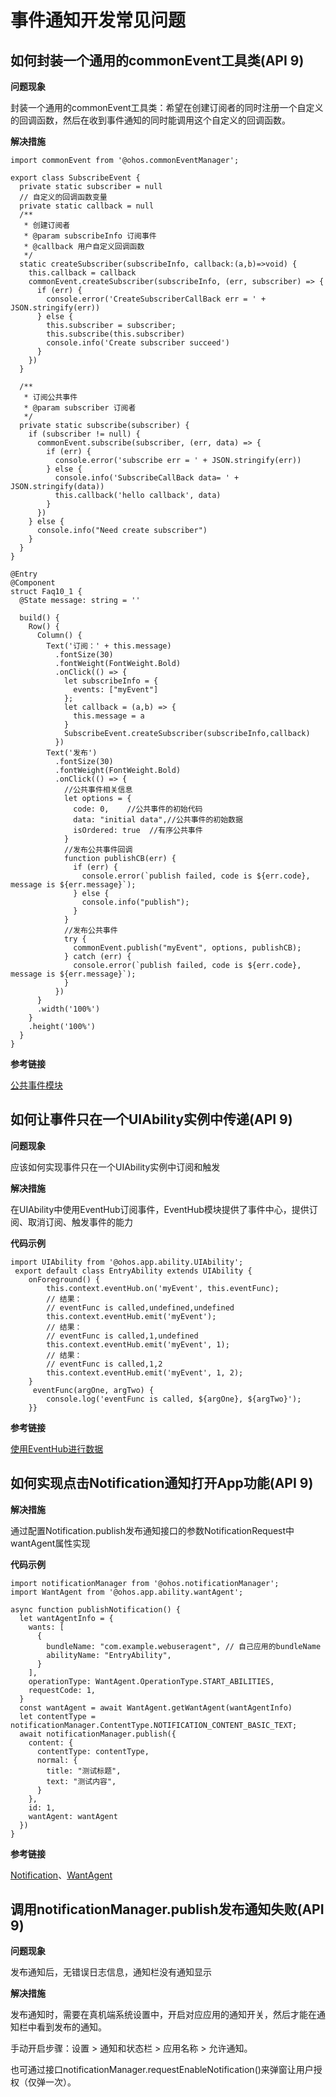 # 事件通知开发常见问题


## 如何封装一个通用的commonEvent工具类(API 9)

**问题现象**

封装一个通用的commonEvent工具类：希望在创建订阅者的同时注册一个自定义的回调函数，然后在收到事件通知的同时能调用这个自定义的回调函数。

**解决措施**

```
import commonEvent from '@ohos.commonEventManager';

export class SubscribeEvent {
  private static subscriber = null
  // 自定义的回调函数变量
  private static callback = null
  /**
   * 创建订阅者
   * @param subscribeInfo 订阅事件
   * @callback 用户自定义回调函数
   */
  static createSubscriber(subscribeInfo, callback:(a,b)=>void) {
    this.callback = callback
    commonEvent.createSubscriber(subscribeInfo, (err, subscriber) => {
      if (err) {
        console.error('CreateSubscriberCallBack err = ' + JSON.stringify(err))
      } else {
        this.subscriber = subscriber;
        this.subscribe(this.subscriber)
        console.info('Create subscriber succeed')
      }
    })
  }

  /**
   * 订阅公共事件
   * @param subscriber 订阅者
   */
  private static subscribe(subscriber) {
    if (subscriber != null) {
      commonEvent.subscribe(subscriber, (err, data) => {
        if (err) {
          console.error('subscribe err = ' + JSON.stringify(err))
        } else {
          console.info('SubscribeCallBack data= ' + JSON.stringify(data))
          this.callback('hello callback', data)
        }
      })
    } else {
      console.info("Need create subscriber")
    }
  }
}

@Entry
@Component
struct Faq10_1 {
  @State message: string = ''

  build() {
    Row() {
      Column() {
        Text('订阅：' + this.message)
          .fontSize(30)
          .fontWeight(FontWeight.Bold)
          .onClick(() => {
            let subscribeInfo = {
              events: ["myEvent"]
            };
            let callback = (a,b) => {
              this.message = a
            }
            SubscribeEvent.createSubscriber(subscribeInfo,callback)
          })
        Text('发布')
          .fontSize(30)
          .fontWeight(FontWeight.Bold)
          .onClick(() => {
            //公共事件相关信息
            let options = {
              code: 0,    //公共事件的初始代码
              data: "initial data",//公共事件的初始数据
              isOrdered: true  //有序公共事件
            }
            //发布公共事件回调
            function publishCB(err) {
              if (err) {
                console.error(`publish failed, code is ${err.code}, message is ${err.message}`);
              } else {
                console.info("publish");
              }
            }
            //发布公共事件
            try {
              commonEvent.publish("myEvent", options, publishCB);
            } catch (err) {
              console.error(`publish failed, code is ${err.code}, message is ${err.message}`);
            }
          })
      }
      .width('100%')
    }
    .height('100%')
  }
}
```

**参考链接**

[公共事件模块](../reference/apis/js-apis-commonEventManager.md)

## 如何让事件只在一个UIAbility实例中传递(API 9)

**问题现象**

应该如何实现事件只在一个UIAbility实例中订阅和触发

**解决措施**

在UIAbility中使用EventHub订阅事件，EventHub模块提供了事件中心，提供订阅、取消订阅、触发事件的能力

**代码示例**

```
import UIAbility from '@ohos.app.ability.UIAbility';
 export default class EntryAbility extends UIAbility {
    onForeground() {
        this.context.eventHub.on('myEvent', this.eventFunc);
        // 结果：
        // eventFunc is called,undefined,undefined
        this.context.eventHub.emit('myEvent');
        // 结果：
        // eventFunc is called,1,undefined
        this.context.eventHub.emit('myEvent', 1);
        // 结果：
        // eventFunc is called,1,2
        this.context.eventHub.emit('myEvent', 1, 2);
    }
     eventFunc(argOne, argTwo) {
        console.log('eventFunc is called, ${argOne}, ${argTwo}');
    }}
```

**参考链接**

[使用EventHub进行数据](../application-models/uiability-data-sync-with-ui.md#使用eventhub进行数据通信)


## 如何实现点击Notification通知打开App功能(API 9)

**解决措施**

通过配置Notification.publish发布通知接口的参数NotificationRequest中wantAgent属性实现

**代码示例**

```
import notificationManager from '@ohos.notificationManager';
import WantAgent from '@ohos.app.ability.wantAgent';

async function publishNotification() {
  let wantAgentInfo = {
    wants: [
      {
        bundleName: "com.example.webuseragent", // 自己应用的bundleName
        abilityName: "EntryAbility",
      }
    ],
    operationType: WantAgent.OperationType.START_ABILITIES,
    requestCode: 1,
  }
  const wantAgent = await WantAgent.getWantAgent(wantAgentInfo)
  let contentType = notificationManager.ContentType.NOTIFICATION_CONTENT_BASIC_TEXT;
  await notificationManager.publish({
    content: {
      contentType: contentType,
      normal: {
        title: "测试标题",
        text: "测试内容",
      }
    },
    id: 1,
    wantAgent: wantAgent
  })
}
```

**参考链接**

[Notification](../reference/apis/js-apis-notificationManager.md)、[WantAgent](../reference/apis/js-apis-app-ability-wantAgent.md)


## 调用notificationManager.publish发布通知失败(API 9)

**问题现象**

发布通知后，无错误日志信息，通知栏没有通知显示

**解决措施**

发布通知时，需要在真机端系统设置中，开启对应应用的通知开关，然后才能在通知栏中看到发布的通知。

手动开启步骤：设置 &gt; 通知和状态栏 &gt; 应用名称 &gt; 允许通知。

也可通过接口notificationManager.requestEnableNotification()来弹窗让用户授权（仅弹一次）。
